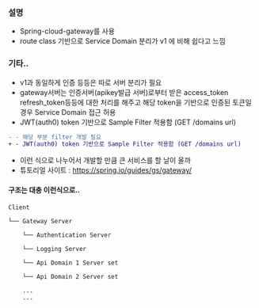 ### 설명
- Spring-cloud-gateway를 사용
- route class 기반으로 Service Domain 분리가 v1 에 비해 쉽다고 느낌

### 기타..
- v1과 동일하게 인증 등등은 따로 서버 분리가 필요
- gateway서버는 인증서버(apikey발급 서버)로부터 받은 access_token refresh_token등등에 대한 처리를 해주고
  해당 token을 기반으로 인증된 토큰일 경우 Service Domain 접근 허용
- JWT(auth0) token 기반으로 Sample Filter 적용함 (GET /domains url)
```diff
- - 해당 부분 filter 개발 필요
+ - JWT(auth0) token 기반으로 Sample Filter 적용함 (GET /domains url)
```
- 이런 식으로 나누어서 개발할 만큼 큰 서비스를 할 날이 올까
- 튜토리얼 사이트 : https://spring.io/guides/gs/gateway/

#### 구조는 대충 이런식으로..
    
    Client 

    └── Gateway Server

        └── Authentication Server
    
        └── Logging Server
    
        └── Api Domain 1 Server set
    
        └── Api Domain 2 Server set
    
        ...
        ...

